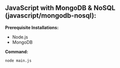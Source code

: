 ## JavaScript with MongoDB & NoSQL (javascript/mongodb-nosql):
**Prerequisite Installations:** 
- Node.js
- MongoDB

**Command:**
```
node main.js
```
